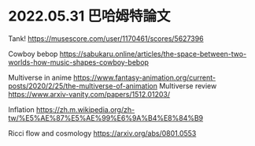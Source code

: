 # 2022.05.31 巴哈姆特論文

Tank!
https://musescore.com/user/1170461/scores/5627396

Cowboy bebop 
https://sabukaru.online/articles/the-space-between-two-worlds-how-music-shapes-cowboy-bebop

Multiverse in anime
https://www.fantasy-animation.org/current-posts/2020/2/25/the-multiverse-of-animation
Multiverse review
https://www.arxiv-vanity.com/papers/1512.01203/

Inflation
https://zh.m.wikipedia.org/zh-tw/%E5%AE%87%E5%AE%99%E6%9A%B4%E8%84%B9

Ricci flow and cosmology
https://arxiv.org/abs/0801.0553